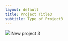 ```yaml
---
layout: default
title: Project Title3
subtitle: Type of Project3
---
```


<section>
<img class="latestprojectpic" src="http://fpoimg.com/1200x900">
New project 3
</section>